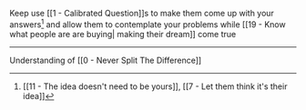 Keep use [[1 - Calibrated Question]]s to make them come up with your answers[^1] and allow them to contemplate your problems while [[19 - Know what people are are buying| making their dream]] come true

---

Understanding of [[0 - Never Split The Difference]]

[^1]: [[11 - The idea doesn't need to be yours]], [[7 - Let them think it's their idea]]
